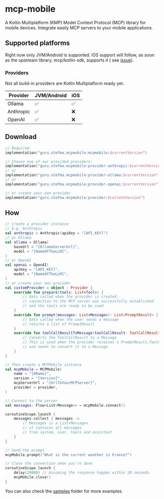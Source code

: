 # mcp-mobile

A Kotlin Multiplatform (KMP) Model Context Protocol (MCP) library for mobile devices.
Integrate easily MCP servers to your mobile applications.

## Supported platforms

Right now only JVM/Android is supported.
iOS support will follow, as soon as the upstream library, mcp/kotlin-sdk, supports it (
see [issue](https://github.com/modelcontextprotocol/kotlin-sdk/pull/81)).

### Providers

Not all build-in providers are Kotlin Multiplatform ready yet.

| Provider  | JVM/Android       | iOS               |
|-----------|-------------------|-------------------|
| Ollama    | ✅                 | ✅                 |
| Anthropic | ✅                 | ❌                 |
| OpenAI    | ✅                 | ❌                 |

## Download

```kotlin
// Required
implementation("guru.stefma.mcpmobile:mcpmobile:$currentVersion")

// Choose one of our provided providers:
implementation("guru.stefma.mcpmobile:provider-anthropic:$currentVersion")
// or
implementation("guru.stefma.mcpmobile:provider-ollama:$currentVersion")
// or
implementation("guru.stefma.mcpmobile:provider-openai:$currentVersion")

// or create your own provider
implementation("guru.stefma.mcpmobile:provider:$currentVersion")
```

## How

```kotlin
// Create a provider instance
// E.g. Anthropic
val anthropic = Anthropic(apiKey = "[API_KEY]")
// or Ollama
val ollama = Ollama(
    baseUrl = "[OllamaServerUrl]",
    model = "[NameOfTheLLM]",
)
// or OpenAI
val openai = OpenAI(
    apiKey = "[API_KEY]",
    model = "[NameOfTheLLM]",
)
// or create your own provider
val customProvider = object : Provider {
    override fun prepare(tools: List<Tool>) {
        // Gets called when the provider is created
        // connection to the MCP server was successfully established
        // and the tools are ready to be used
    }
    override fun prompt(messages: List<Message>): List<PromptResult> {
        // Gets called when the user sends a message
        // returns a list of PromptResult
    }
    override fun toolCallResultToMessage(toolCallResult: ToolCallResult): Message {
        // Converts the ToolCallResult to a Message
        // This is used when the provider receives a PromptResult.ToolCall
        // and needs to convert it to a Message
    }
}

// Then create a MCPMobile instance
val mcpMobile = MCPMobile(
    name = "[AName]",
    version = "[Version]",
    mcpServerUrl = "[UrlToYourMCPServer]",
    provider = provider,
)

// Connect to the server
val messages: Flow<List<Message>> = mcpMobile.connect()

coroutineScope.launch {
    messages.collect { messages ->
        // Messages is a List<Message>
        // it contains all messages
        // from system, user, tools and assistant
    }
}

// Send the prompt
mcpMobile.prompt("What is the current weather in France?")

// Close the connection when you're done
coroutineScope.launch {
    delay(20000) // Assuming the response happen within 20 seconds
    mcpMobile.close()
}
```

You can also check the [samples](samples) folder for more examples.

